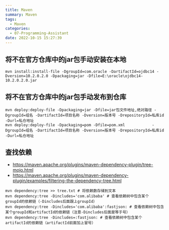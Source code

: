```yaml
---
title: Maven
summary: Maven
tags:
  - Maven
categories:
  - 07-Programming-Assistant
date: 2022-10-15 15:27:39
---
```


## 将不在官方仓库中的jar包手动安装在本地

```shell
mvn install:install-file -DgroupId=com.oracle -DartifactId=ojdbc14 -Dversion=10.2.0.2.0 -Dpackaging=jar -Dfile=E:\oracle\ojdbc14-10.2.0.2.0.jar
```
## 将不在官方仓库中的jar包手动发布到仓库
```shell
mvn deploy:deploy-file -Dpackaging=jar -Dfile=jar包文件地址,绝对路径 -DgroupId=组名 -DartifactId=项目名称 -Dversion=版本号 -DrepositoryId=私库id -Durl=私仓地址
mvn deploy:deploy-file -Dpackaging=pom -Dfile=pom.xml            -DgroupId=组名 -DartifactId=项目名称 -Dversion=版本号 -DrepositoryId=私库id -Durl=私仓地址
```

## 查找依赖

+ https://maven.apache.org/plugins/maven-dependency-plugin/tree-mojo.html
+ https://maven.apache.org/plugins/maven-dependency-plugin/examples/filtering-the-dependency-tree.html

```shell
mvn dependency:tree >> tree.txt # 将依赖数存储到文本
mvn dependency:tree -Dincludes='com.alibaba' # 查看依赖树中包含某个groupId的依赖链（-Dincludes后面跟上groupId）
mvn dependency:tree -Dincludes='com.alibaba':fastjson: # 查看依赖树中包含某个groupId和artifactId的依赖链（注意-Dincludes后面是等于号）
mvn dependency:tree -Dincludes=:fastjson: # 查看依赖树中包含某个artifactId的依赖链（artifactId前面加上冒号）
```
